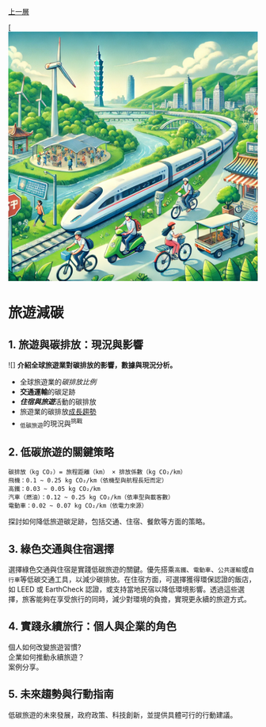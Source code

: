 [上一層](../README.md)

[![旅遊減碳](./002.png)

# 旅遊減碳
## 1. 旅遊與碳排放：現況與影響
![]
**介紹全球旅遊業對碳排放的影響，數據與現況分析。**
- 全球旅遊業的*碳排放比例*
- **交通運輸**的碳足跡
- ***住宿與旅遊***活動的碳排放
- 旅遊業的碳排放<ins>成長趨勢</ins>
- <sub>低碳旅遊</sub>的現況與<sup>挑戰</sup>
## 2. 低碳旅遊的關鍵策略
```
碳排放（kg CO₂）= 旅程距離（km） × 排放係數（kg CO₂/km）
飛機：0.1 ~ 0.25 kg CO₂/km（依機型與航程長短而定）
高鐵：0.03 ~ 0.05 kg CO₂/km
汽車（燃油）：0.12 ~ 0.25 kg CO₂/km（依車型與載客數）
電動車：0.02 ~ 0.07 kg CO₂/km（依電力來源）
```
探討如何降低旅遊碳足跡，包括交通、住宿、餐飲等方面的策略。
## 3. 綠色交通與住宿選擇
選擇綠色交通與住宿是實踐低碳旅遊的關鍵。優先搭乘`高鐵`、`電動車`、`公共運輸`或`自行車`等低碳交通工具，以減少碳排放。在住宿方面，可選擇獲得環保認證的飯店，如 LEED 或 EarthCheck 認證，或支持當地民宿以降低環境影響。透過這些選擇，旅客能夠在享受旅行的同時，減少對環境的負擔，實現更永續的旅遊方式。
## 4. 實踐永續旅行：個人與企業的角色
個人如何改變旅遊習慣?\
企業如何推動永續旅遊？\
案例分享。  
## 5. 未來趨勢與行動指南
低碳旅遊的未來發展，政府政策、科技創新，並提供具體可行的行動建議。
